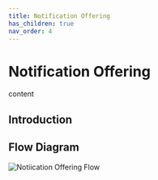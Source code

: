 ```yaml
---
title: Notification Offering
has_children: true
nav_order: 4
---
```


# Notification Offering 

content 

## Introduction

## Flow Diagram

![Notiication Offering Flow](https://github.com/josh-toluna/tolunaintegratedpaneldocs/blob/master/resources/flows/IP%20Flow%20Diagrams-Notification.png?raw=true)
